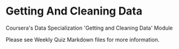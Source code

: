 # Getting And Cleaning Data
Coursera's Data Specialization 'Getting and Cleaning Data' Module

Please see Weekly Quiz Markdown files for more information.
